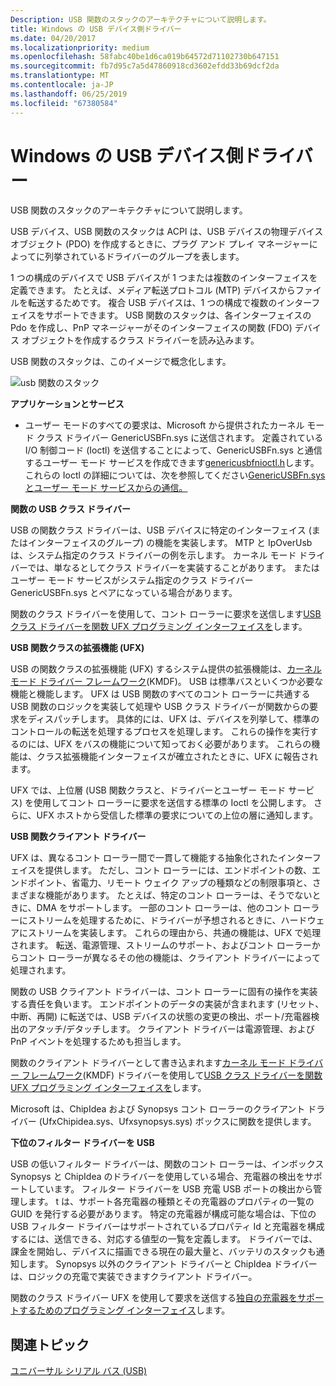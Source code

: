 ```yaml
---
Description: USB 関数のスタックのアーキテクチャについて説明します。
title: Windows の USB デバイス側ドライバー
ms.date: 04/20/2017
ms.localizationpriority: medium
ms.openlocfilehash: 58fabc40be1d6ca019b64572d71102730b647151
ms.sourcegitcommit: fb7d95c7a5d47860918cd3602efdd33b69dcf2da
ms.translationtype: MT
ms.contentlocale: ja-JP
ms.lasthandoff: 06/25/2019
ms.locfileid: "67380584"
---
```

# <a name="usb-device-side-drivers-in-windows"></a>Windows の USB デバイス側ドライバー


USB 関数のスタックのアーキテクチャについて説明します。




USB デバイス、USB 関数のスタックは ACPI は、USB デバイスの物理デバイス オブジェクト (PDO) を作成するときに、プラグ アンド プレイ マネージャーによってに列挙されているドライバーのグループを表します。

1 つの構成のデバイスで USB デバイスが 1 つまたは複数のインターフェイスを定義できます。 たとえば、メディア転送プロトコル (MTP) デバイスからファイルを転送するためです。 複合 USB デバイスは、1 つの構成で複数のインターフェイスをサポートできます。 USB 関数のスタックは、各インターフェイスの Pdo を作成し、PnP マネージャーがそのインターフェイスの関数 (FDO) デバイス オブジェクトを作成するクラス ドライバーを読み込みます。

USB 関数のスタックは、このイメージで概念化します。

![usb 関数のスタック](images/usb-fn.png)

**アプリケーションとサービス**

- ユーザー モードのすべての要求は、Microsoft から提供されたカーネル モード クラス ドライバー GenericUSBFn.sys に送信されます。 定義されている I/O 制御コード (Ioctl) を送信することによって、GenericUSBFn.sys と通信するユーザー モード サービスを作成できます[genericusbfnioctl.h](https://docs.microsoft.com/windows/desktop/api/genericusbfnioctl/)します。 これらの Ioctl の詳細については、次を参照してください[GenericUSBFn.sys とユーザー モード サービスからの通信。](https://docs.microsoft.com/windows-hardware/drivers/usbcon/user-mode-services-ufx)

**関数の USB クラス ドライバー**

USB の関数クラス ドライバーは、USB デバイスに特定のインターフェイス (またはインターフェイスのグループ) の機能を実装します。 MTP と IpOverUsb は、システム指定のクラス ドライバーの例を示します。 カーネル モード ドライバーでは、単なるとしてクラス ドライバーを実装することがあります。 またはユーザー モード サービスがシステム指定のクラス ドライバー GenericUSBFn.sys とペアになっている場合があります。

関数のクラス ドライバーを使用して、コント ローラーに要求を送信します[USB クラス ドライバーを関数 UFX プログラミング インターフェイスを](https://docs.microsoft.com/previous-versions/windows/hardware/drivers/mt188008(v=vs.85))します。

**USB 関数クラスの拡張機能 (UFX)**

USB の関数クラスの拡張機能 (UFX) するシステム提供の拡張機能は、[カーネル モード ドライバー フレームワーク](https://docs.microsoft.com/windows-hardware/drivers/debugger/kernel-mode-driver-framework-debugging)(KMDF)。 USB は標準バスといくつか必要な機能と機能します。 UFX は USB 関数のすべてのコント ローラーに共通する USB 関数のロジックを実装して処理や USB クラス ドライバーが関数からの要求をディスパッチします。 具体的には、UFX は、デバイスを列挙して、標準のコントロールの転送を処理するプロセスを処理します。 これらの操作を実行するのには、UFX をバスの機能について知っておく必要があります。 これらの機能は、クラス拡張機能インターフェイスが確立されたときに、UFX に報告されます。

UFX では、上位層 (USB 関数クラスと、ドライバーとユーザー モード サービス) を使用してコント ローラーに要求を送信する標準の Ioctl を公開します。 さらに、UFX ホストから受信した標準の要求についての上位の層に通知します。

**USB 関数クライアント ドライバー**

UFX は、異なるコント ローラー間で一貫して機能する抽象化されたインターフェイスを提供します。 ただし、コント ローラーには、エンドポイントの数、エンドポイント、省電力、リモート ウェイク アップの種類などの制限事項と、さまざまな機能があります。 たとえば、特定のコント ローラーは、そうでないときに、DMA をサポートします。 一部のコント ローラーは、他のコント ローラーにストリームを処理するために、ドライバーが予想されるときに、ハードウェアにストリームを実装します。 これらの理由から、共通の機能は、UFX で処理されます。 転送、電源管理、ストリームのサポート、およびコント ローラーからコント ローラーが異なるその他の機能は、クライアント ドライバーによって処理されます。

関数の USB クライアント ドライバーは、コント ローラーに固有の操作を実装する責任を負います。 エンドポイントのデータの実装が含まれます (リセット、中断、再開) に転送では、USB デバイスの状態の変更の検出、ポート/充電器検出のアタッチ/デタッチします。 クライアント ドライバーは電源管理、および PnP イベントを処理するためも担当します。

関数のクライアント ドライバーとして書き込まれます[カーネル モード ドライバー フレームワーク](https://docs.microsoft.com/windows-hardware/drivers/debugger/kernel-mode-driver-framework-debugging)(KMDF) ドライバーを使用して[USB クラス ドライバーを関数 UFX プログラミング インターフェイスを](https://docs.microsoft.com/previous-versions/windows/hardware/drivers/mt188008(v=vs.85))します。

Microsoft は、ChipIdea および Synopsys コント ローラーのクライアント ドライバー (UfxChipidea.sys、Ufxsynopsys.sys) ボックスに関数を提供します。

**下位のフィルター ドライバーを USB**

USB の低いフィルター ドライバーは、関数のコント ローラーは、インボックス Synopsys と ChipIdea のドライバーを使用している場合、充電器の検出をサポートしています。 フィルター ドライバーを USB 充電 USB ポートの検出から管理します。 t は、サポート各充電器の種類とその充電器のプロパティの一覧の GUID を発行する必要があります。 特定の充電器が構成可能な場合は、下位の USB フィルター ドライバーはサポートされているプロパティ Id と充電器を構成するには、送信できる、対応する値型の一覧を定義します。 ドライバーでは、課金を開始し、デバイスに描画できる現在の最大量と、バッテリのスタックも通知します。 Synopsys 以外のクライアント ドライバーと ChipIdea ドライバーは、ロジックの充電で実装できますクライアント ドライバー。

関数のクラス ドライバー UFX を使用して要求を送信する[独自の充電器をサポートするためのプログラミング インターフェイス](https://docs.microsoft.com/previous-versions/windows/hardware/drivers/mt188012(v=vs.85))します。

## <a name="related-topics"></a>関連トピック
[ユニバーサル シリアル バス (USB)](https://docs.microsoft.com/windows-hardware/drivers/)  



